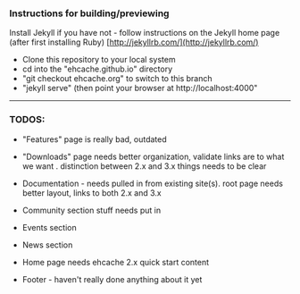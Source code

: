 ### Instructions for building/previewing

Install Jekyll if you have not - follow instructions on the Jekyll home page (after first installing Ruby)
[http://jekyllrb.com/](http://jekyllrb.com/)

* Clone this repository to your local system
* cd into the "ehcache.github.io" directory
* "git checkout ehcache.org" to switch to this branch
* "jekyll serve"   (then point your browser at http://localhost:4000"


---


### TODOS:

* "Features" page is really bad, outdated

* "Downloads" page needs better organization, validate links are to what we want .  distinction between 2.x and 3.x things needs to be clear

* Documentation - needs pulled in from existing site(s).  root page needs better layout, links to both 2.x and 3.x

* Community section stuff needs put in

* Events section

* News section

* Home page needs  ehcache 2.x quick start content

* Footer - haven't really done anything about it yet
